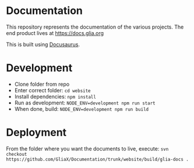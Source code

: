 # Documentation
This repository represents the documentation of the various projects. The end product lives at https://docs.glia.org

This is built using [Docusaurus](https://docusaurus.io).

# Development
 * Clone folder from repo
 * Enter correct folder: `cd website`
 * Install dependencies: `npm install`
 * Run as development: `NODE_ENV=development npm run start`
 * When done, build: `NODE_ENV=development npm run build`

# Deployment
From the folder where you want the documents to live, execute: `svn checkout https://github.com/GliaX/Documentation/trunk/website/build/glia-docs .`
